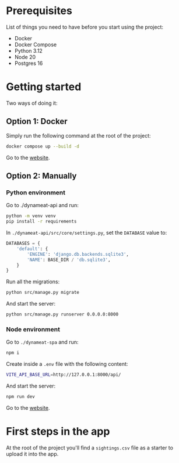 # Prerequisites

List of things you need to have before you start using the project:

- Docker
- Docker Compose
- Python 3.12
- Node 20
- Postgres 16

# Getting started

Two ways of doing it:

## Option 1: Docker

Simply run the following command at the root of the project:

```bash
docker compose up --build -d
```

Go to the [website](localhost:5173).

## Option 2: Manually

### Python environment

Go to ./dynameat-api and run:

```bash
python -m venv venv
pip install -r requirements
```

In `./dynameat-api/src/core/settings.py`, set the `DATABASE` value to:

```python
DATABASES = {
    'default': {
        'ENGINE': 'django.db.backends.sqlite3',
        'NAME': BASE_DIR / 'db.sqlite3',
    }
}
```

Run all the migrations:

```bash
python src/manage.py migrate
```

And start the server:

```bash
python src/manage.py runserver 0.0.0.0:8000
```

### Node environment

Go to `./dynameat-spa` and run:

```bash
npm i
```

Create inside a `.env` file with the following content:

```bash
VITE_API_BASE_URL=http://127.0.0.1:8000/api/
```

And start the server:

```bash
npm run dev
```

Go to the [website](localhost:5173).

# First steps in the app

At the root of the project you'll find a `sightings.csv` file as a starter to upload it into the app.
